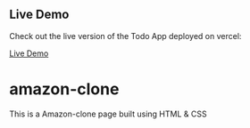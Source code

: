 ## Live Demo

Check out the live version of the Todo App deployed on vercel:

[Live Demo](https://amazon-clone-pqlg7sgvi-rahul-deys-projects.vercel.app/)


# amazon-clone
This is a Amazon-clone page built using HTML &amp; CSS 
